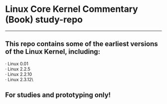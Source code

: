 # Linux Core Kernel Commentary (Book) study-repo

---

## This repo contains some of the earliest versions of the Linux Kernel, including:
· Linux 0.01\
· Linux 2.2.5\
· Linux 2.2.10\
· Linux 2.3.12\
## For studies and prototyping only!
